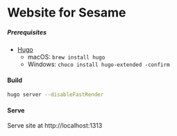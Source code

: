 # Website for Sesame

##### Prerequisites

* [Hugo](https://github.com/gohugoio/hugo)
    * macOS: `brew install hugo`
    * Windows: `choco install hugo-extended -confirm`

#### Build

```bash
hugo server --disableFastRender
```

#### Serve

Serve site at http://localhost:1313
